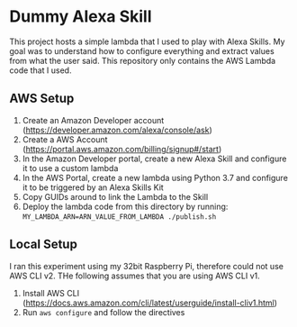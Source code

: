 # Dummy Alexa Skill

This project hosts a simple lambda that I used to play with Alexa Skills. My goal was to understand how to configure
everything and extract values from what the user said. This repository only contains the AWS Lambda code that I used.

## AWS Setup
1. Create an Amazon Developer account (https://developer.amazon.com/alexa/console/ask)
2. Create a AWS Account (https://portal.aws.amazon.com/billing/signup#/start)
3. In the Amazon Developer portal, create a new Alexa Skill and configure it to use a custom lambda
4. In the AWS Portal, create a new lambda using Python 3.7 and configure it to be triggered by an Alexa Skills Kit
5. Copy GUIDs around to link the Lambda to the Skill
6. Deploy the lambda code from this directory by running: `MY_LAMBDA_ARN=ARN_VALUE_FROM_LAMBDA ./publish.sh`

## Local Setup
I ran this experiment using my 32bit Raspberry Pi, therefore could not use AWS CLI v2. THe following assumes that you are using AWS CLI v1.
1. Install AWS CLI (https://docs.aws.amazon.com/cli/latest/userguide/install-cliv1.html)
2. Run `aws configure` and follow the directives
